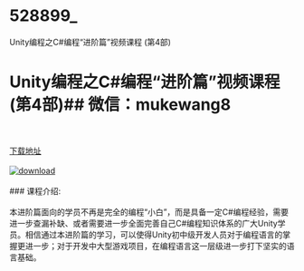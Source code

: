 # 528899_
Unity编程之C#编程“进阶篇”视频课程 (第4部)
# Unity编程之C#编程“进阶篇”视频课程 (第4部)## 微信：mukewang8
<br/></br>[下载地址](http://www.36tz.cn/article/528899 "下载地址")
<br/></br>[![download](http://36tz.cn/muke_img/2019_11_356-63-300x225.jpg "下载地址")](http://www.36tz.cn/article/528899 "下载地址")
<br/></br>### 课程介绍:<br/></br>本进阶篇面向的学员不再是完全的编程“小白”，而是具备一定C#编程经验，需要进一步查漏补缺、或者需要进一步全面完善自己C#编程知识体系的广大Unity学员。相信通过本进阶篇的学习，可以使得Unity初中级开发人员对于编程语言的掌握更进一步；对于开发中大型游戏项目，在编程语言这一层级进一步打下坚实的语言基础。


 

